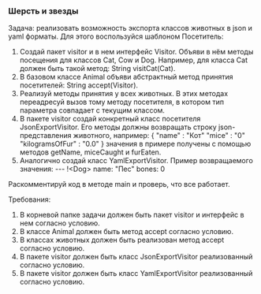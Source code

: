 
###  Шерсть и звезды

Задача: реализовать возможность экспорта классов животных в json и yaml форматы.
Для этого воспользуйся шаблоном Посетитель:
1. Создай пакет visitor и в нем интерфейс Visitor. Объяви в нём методы посещения для классов Cat, Cow и Dog.
Например, для класса Cat должен быть такой метод: String visitCat(Cat).
2. В базовом классе Animal объяви абстрактный метод принятия посетителей: String accept(Visitor).
3. Реализуй методы принятия у всех животных. В этих методах переадресуй вызов тому методу посетителя,
в котором тип параметра совпадает с текущим классом.
4. В пакете visitor создай конкретный класс посетителя JsonExportVisitor.
Его методы должны возвращать строку json-представления животного, например:
{
&quot;name&quot; : &quot;Кот&quot;
&quot;mice&quot; : &quot;0&quot;
&quot;kilogramsOfFur&quot; : &quot;0.0&quot;
}
значения в примере получены с помощью методов getName, miceCaught и furEaten.
5. Аналогично создай класс YamlExportVisitor. Пример возвращаемого значения:
--- !&lt;Dog&gt;
name: &quot;Пес&quot;
bones: 0

Раскомментируй код в методе main и проверь, что все работает.


Требования:
1.	В корневой папке задачи должен быть пакет visitor и интерфейс в нем согласно условию.
2.	В классе Animal должен быть метод accept согласно условию.
3.	В классах животных должен быть реализован метод accept согласно условию.
4.	В пакете visitor должен быть класс JsonExportVisitor реализованный согласно условию.
5.	В пакете visitor должен быть класс YamlExportVisitor реализованный согласно условию.


